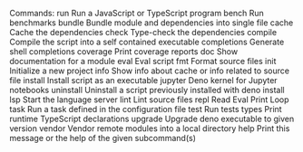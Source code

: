 Commands:
  run          Run a JavaScript or TypeScript program
  bench        Run benchmarks
  bundle       Bundle module and dependencies into single file
  cache        Cache the dependencies
  check        Type-check the dependencies
  compile      Compile the script into a self contained executable
  completions  Generate shell completions
  coverage     Print coverage reports
  doc          Show documentation for a module
  eval         Eval script
  fmt          Format source files
  init         Initialize a new project
  info         Show info about cache or info related to source file
  install      Install script as an executable
  jupyter      Deno kernel for Jupyter notebooks
  uninstall    Uninstall a script previously installed with deno install
  lsp          Start the language server
  lint         Lint source files
  repl         Read Eval Print Loop
  task         Run a task defined in the configuration file
  test         Run tests
  types        Print runtime TypeScript declarations
  upgrade      Upgrade deno executable to given version
  vendor       Vendor remote modules into a local directory
  help         Print this message or the help of the given subcommand(s)